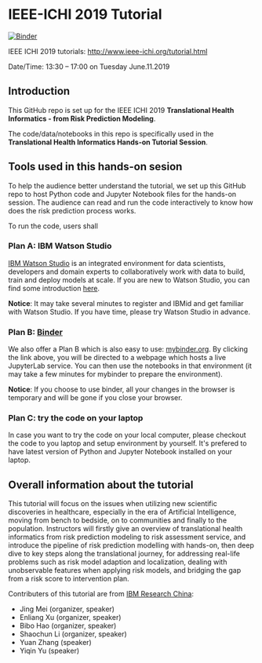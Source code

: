 # IEEE-ICHI 2019 Tutorial

[![Binder](https://mybinder.org/badge_logo.svg)](https://mybinder.org/v2/gh/IEEE-ICHI/tutorial/master?urlpath=%2Flab)

IEEE ICHI 2019 tutorials: http://www.ieee-ichi.org/tutorial.html

Date/Time: 13:30 – 17:00 on Tuesday June.11.2019

## Introduction

This GitHub repo is set up for the IEEE ICHI 2019 **Translational Health Informatics - from Risk Prediction Modeling**. 

The code/data/notebooks in this repo is specifically used in the **Translational Health Informatics Hands-on Tutorial Session**.

## Tools used in this hands-on sesion

To help the audience better understand the tutorial, we set up this GitHub repo to host Python code and Jupyter Notebook files for the hands-on session. The audience can read and run the code interactively to know how does the risk prediction process works.

To run the code, users shall 

### Plan A: IBM Watson Studio

[IBM Watson Studio](https://dataplatform.cloud.ibm.com/home) is an integrated environment for data scientists, developers and domain experts to collaboratively work with data to build, train and deploy models at scale. If you are new to Watson Studio, you can find some introduction [here](https://medium.com/ibm-watson/ibm-watson-studio-in-10-videos-6acf96cc608a).

**Notice**: It may take several minutes to register and IBMid and get familiar with Watson Studio. If you have time, please try Watson Studio in advance.


### Plan B: [Binder](https://mybinder.org/v2/gh/IEEE-ICHI/tutorial/master?urlpath=%2Flab)

We also offer a Plan B which is also easy to use: [mybinder.org](https://mybinder.org/v2/gh/IEEE-ICHI/tutorial/master?urlpath=%2Flab). By clicking the link above, you will be directed to a webpage which hosts a live JupyterLab service. You can then use the notebooks in that environment (it may take a few minutes for mybinder to prepare the environment).

**Notice**: If you choose to use binder, all your changes in the browser is temporary and will be gone if you close your browser.

### Plan C: try the code on your laptop

In case you want to try the code on your local computer, please checkout the code to you laptop and setup environment by yourself. It's prefered to have latest version of Python and Jupyter Notebook installed on your laptop.

## Overall information about the tutorial

This tutorial will focus on the issues when utilizing new scientific discoveries in healthcare, especially in the era of Artificial Intelligence, moving from bench to bedside, on to communities and finally to the population. Instructors will firstly give an overview of translational health informatics from risk prediction modeling to risk assessment service, and introduce the pipeline of risk prediction modelling with hands-on, then deep dive to key steps along the translational journey, for addressing real-life problems such as risk model adaption and localization, dealing with unobservable features when applying risk models, and bridging the gap from a risk score to intervention plan.

Contributers of this tutorial are from [IBM Research China](https://research.ibm.com/labs/china):
 - Jing Mei (organizer, speaker)
 - Enliang Xu  (organizer, speaker) 
 - Bibo Hao  (organizer, speaker) 
 - Shaochun Li  (organizer, speaker) 
 - Yuan Zhang (speaker)
 - Yiqin Yu (speaker)
 